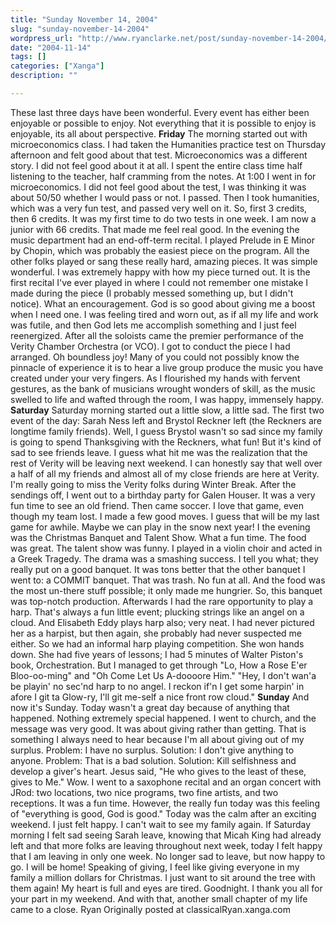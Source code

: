 ```yaml
---
title: "Sunday November 14, 2004"
slug: "sunday-november-14-2004"
wordpress_url: "http://www.ryanclarke.net/post/sunday-november-14-2004/"
date: "2004-11-14"
tags: []
categories: ["Xanga"]
description: ""

---
```


These last three days have been wonderful. Every event has either been enjoyable or possible to enjoy. Not everything that it is possible to enjoy is enjoyable, its all about perspective.
 **Friday**
 The morning started out with microeconomics class. I had taken the Humanities practice test on Thursday afternoon and felt good about that test. Microeconomics was a different story. I did not feel good about it at all. I spent the entire class time half listening to the teacher, half cramming from the notes.
 At 1:00 I went in for microeconomics. I did not feel good about the test, I was thinking it was about 50/50 whether I would pass or not. I passed. Then I took humanities, which was a very fun test, and passed very well on it. So, first 3 credits, then 6 credits. It was my first time to do two tests in one week. I am now a junior with 66 credits. That made me feel real good.
 In the evening the music department had an end-off-term recital. I played Prelude in E Minor by Chopin, which was probably the easiest piece on the program. All the other folks played or sang these really hard, amazing pieces. It was simple wonderful. I was extremely happy with how my piece turned out. It is the first recital I've ever played in where I could not remember one mistake I made during the piece (I probably messed something up, but I didn't notice). What an encouragement. God is so good about giving me a boost when I need one. I was feeling tired and worn out, as if all my life and work was futile, and then God lets me accomplish something and I just feel reenergized. After all the soloists came the premier performance of the Verity Chamber Orchestra (or VCO). I got to conduct the piece I had arranged. Oh boundless joy! Many of you could not possibly know the pinnacle of experience it is to hear a live group produce the music you have created under your very fingers. As I flourished my hands with fervent gestures, as the bank of musicians wrought wonders of skill, as the music swelled to life and wafted through the room, I was happy, immensely happy.
**Saturday**
 Saturday morning started out a little slow, a little sad. The first two event of the day: Sarah Ness left and Brystol Reckner left (the Reckners are longtime family friends). Well, I guess Brystol wasn't so sad since my family is going to spend Thanksgiving with the Reckners, what fun! But it's kind of sad to see friends leave. I guess what hit me was the realization that the rest of Verity will be leaving next weekend. I can honestly say that well over a half of all my friends and almost all of my close friends are here at Verity. I'm really going to miss the Verity folks during Winter Break.
 After the sendings off, I went out to a birthday party for Galen Houser. It was a very fun time to see an old friend. Then came soccer. I love that game, even though my team lost. I made a few good moves. I guess that will be my last game for awhile. Maybe we can play in the snow next year!
 I the evening was the Christmas Banquet and Talent Show. What a fun time. The food was great. The talent show was funny. I played in a violin choir and acted in a Greek Tragedy. The drama was a smashing success. I tell you what; they really put on a good banquet. It was tons better that the other banquet I went to: a COMMIT banquet. That was trash. No fun at all. And the food was the most un-there stuff possible; it only made me hungrier. So, this banquet was top-notch production. Afterwards I had the rare opportunity to play a harp. That's always a fun little event; plucking strings like an angel on a cloud. And Elisabeth Eddy plays harp also; very neat. I had never pictured her as a harpist, but then again, she probably had never suspected me either. So we had an informal harp playing competition. She won hands down. She had five years of lessons; I had 5 minutes of Walter Piston's book, Orchestration. But I managed to get through "Lo, How a Rose E'er Bloo-oo-ming" and "Oh Come Let Us A-doooore Him." "Hey, I don't wan'a be playin' no sec'nd harp to no angel. I reckon if'n I get some harpin' in afore I git ta Glow-ry, I'll git me-self a nice front row cloud."
**Sunday**
 And now it's Sunday. Today wasn't a great day because of anything that happened. Nothing extremely special happened. I went to church, and the message was very good. It was about giving rather than getting. That is something I always need to hear because I'm all about giving out of my surplus. Problem: I have no surplus. Solution: I don't give anything to anyone. Problem: That is a bad solution. Solution: Kill selfishness and develop a giver's heart. Jesus said, "He who gives to the least of these, gives to Me." Wow. I went to a saxophone recital and an organ concert with JRod: two locations, two nice programs, two fine artists, and two receptions. It was a fun time.
 However, the really fun today was this feeling of "everything is good, God is good." Today was the calm after an exciting weekend. I just felt happy. I can't wait to see my family again. If Saturday morning I felt sad seeing Sarah leave, knowing that Micah King had already left and that more folks are leaving throughout next week, today I felt happy that I am leaving in only one week. No longer sad to leave, but now happy to go. I will be home! Speaking of giving, I feel like giving everyone in my family a million dollars for Christmas. I just want to sit around the tree with them again! My heart is full and eyes are tired. Goodnight. I thank you all for your part in my weekend.
 And with that, another small chapter of my life came to a close.
 Ryan
Originally posted at classicalRyan.xanga.com
